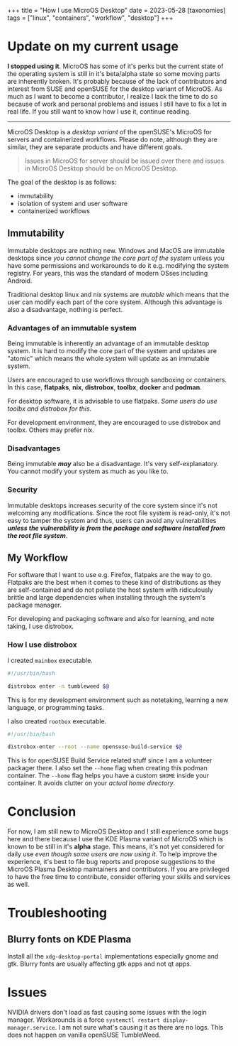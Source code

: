 +++
title = "How I use MicroOS Desktop"
date = 2023-05-28
[taxonomies]
tags = ["linux", "containers", "workflow", "desktop"]
+++

# Update on my current usage

**I stopped using it**. MicroOS has some of it's perks but the current state of the operating system is still in it's beta/alpha state
so some moving parts are inherently broken. It's probably because of the lack of contributors and interest from SUSE and openSUSE
for the desktop variant of MicroOS. As much as I want to become a contributor, I realize I lack the time to do so because
of work and personal problems and issues I still have to fix a lot in real life. If you still want to know how I use it, continue reading.

---

MicroOS Desktop is a _desktop variant_ of the openSUSE's MicroOS for servers and containerized workflows. Please do note, although they are
similar, they are separate products and have different goals. 

> Issues in MicroOS for server should be issued over there and issues in MicroOS Desktop
should be on MicroOS Desktop.

The goal of the desktop is as follows:

- immutability
- isolation of system and user software
- containerized workflows

## Immutability

Immutable desktops are nothing new. Windows and MacOS are immutable desktops since _you cannot
change the core part of the system_ unless you have some permissions and workarounds to do it e.g.
modifying the system registry. For years, this was the standard of modern OSses including Android.

Traditional desktop linux and nix systems are *mutable* which means that the user can modify
each part of the core system. Although this advantage is also a disadvantage, nothing is perfect.

### Advantages of an immutable system

Being immutable is inherently an advantage of an immutable desktop system. It is hard to
modify the core part of the system and updates are "atomic" which means the whole system
will update as an immutable system. 

Users are encouraged to use workflows through sandboxing or containers. In this case, **flatpaks**,
**nix**, **distrobox**, **toolbx**, **docker** and **podman**.

For desktop software, it is advisable to use flatpaks. _Some users do use toolbx and distrobox for this_.

For development environment, they are encouraged to use distrobox and toolbx. Others may prefer nix.

### Disadvantages

Being immutable ***may*** also be a disadvantage. It's very self-explanatory. You cannot modify
your system as much as you like to.

### Security

Immutable desktops increases security of the core system since it's not welcoming any modifications.
Since the root file system is read-only, it's not easy to tamper the system and thus, users
can avoid any vulnerabilities ***unless the vulnerability is from the package and software installed 
from the root file system***.

## My Workflow

For software that I want to use e.g. Firefox, flatpaks are the way to go. Flatpaks are the best
when it comes to these kind of distributions as they are self-contained and do not pollute
the host system with ridiculously brittle and large dependencies when installing through
the system's package manager.

For developing and packaging software and also for learning, and note taking, I use distrobox.

### How I use distrobox

I created `mainbox` executable.

```bash
#!/usr/bin/bash

distrobox enter -n tumbleweed $@
```

This is for my development environment such as notetaking, learning a new language, or programming tasks.

I also created `rootbox` executable.

```bash
#!/usr/bin/bash

distrobox-enter --root --name opensuse-build-service $@
```

This is for openSUSE Build Service related stuff since I am a volunteer packager there. I also set
the `--home` flag when creating this podman container. The `--home` flag helps you have a custom
`$HOME` inside your container. It avoids clutter on your *actual home directory*.

# Conclusion

For now, I am still new to MicroOS Desktop and I still experience some bugs here and there because
I use the KDE Plasma variant of MicroOS which is known to be still in it's **alpha** stage. This
means, it's not yet considered for daily use _even though some users are now using it_. To help
improve the experience, it's best to file bug reports and propose suggestions to the MicroOS
Plasma Desktop maintainers and contributors. If you are privileged to have the free time to
contribute, consider offering your skills and services as well.

# Troubleshooting

## Blurry fonts on KDE Plasma

Install all the `xdg-desktop-portal` implementations especially gnome and gtk. Blurry fonts are usually affecting
gtk apps and not qt apps.

# Issues

NVIDIA drivers don't load as fast causing some issues with the login manager. Workarounds is a force `systemctl restart display-manager.service`.
I am not sure what's causing it as there are no logs. This does not happen on vanilla openSUSE TumbleWeed.

